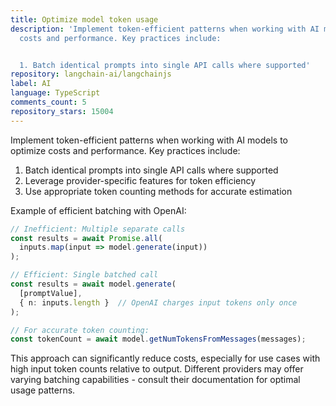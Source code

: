 ```yaml
---
title: Optimize model token usage
description: 'Implement token-efficient patterns when working with AI models to optimize
  costs and performance. Key practices include:


  1. Batch identical prompts into single API calls where supported'
repository: langchain-ai/langchainjs
label: AI
language: TypeScript
comments_count: 5
repository_stars: 15004
---
```


Implement token-efficient patterns when working with AI models to optimize costs and performance. Key practices include:

1. Batch identical prompts into single API calls where supported
2. Leverage provider-specific features for token efficiency
3. Use appropriate token counting methods for accurate estimation

Example of efficient batching with OpenAI:

```typescript
// Inefficient: Multiple separate calls
const results = await Promise.all(
  inputs.map(input => model.generate(input))
);

// Efficient: Single batched call
const results = await model.generate(
  [promptValue], 
  { n: inputs.length }  // OpenAI charges input tokens only once
);

// For accurate token counting:
const tokenCount = await model.getNumTokensFromMessages(messages);
```

This approach can significantly reduce costs, especially for use cases with high input token counts relative to output. Different providers may offer varying batching capabilities - consult their documentation for optimal usage patterns.
